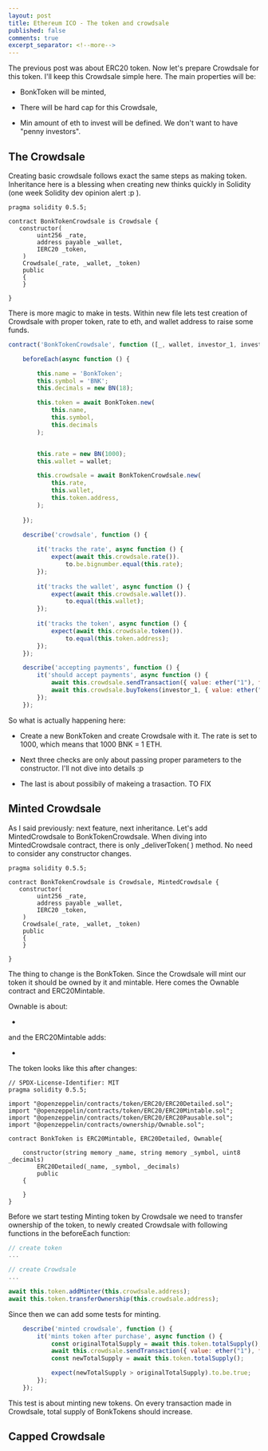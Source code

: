 ```yaml
---
layout: post
title: Ethereum ICO - The token and crowdsale
published: false
comments: true
excerpt_separator: <!--more-->
---
```


The previous post was about ERC20 token. Now let's prepare Crowdsale for this token. I'll keep this Crowdsale simple here. The main properties will be: 

* BonkToken will be minted,

* There will be hard cap for this Crowdsale,

* Min amount of eth to invest will be defined. We don't want to have "penny investors". 


## The Crowdsale 

Creating basic crowdsale follows exact the same steps as making token. Inheritance here is a blessing when creating new thinks quickly in Solidity (one week Solidity dev opinion alert :p ).

```solidity
pragma solidity 0.5.5;

contract BonkTokenCrowdsale is Crowdsale {
   constructor(
        uint256 _rate, 
        address payable _wallet, 
        IERC20 _token,
    )
    Crowdsale(_rate, _wallet, _token)
    public 
    {
    }

}

```
There is more magic to make in tests. Within new file lets test creation of Crowdsale with proper token, rate to eth, and wallet address to raise some funds. 

```js 
contract('BonkTokenCrowdsale', function ([_, wallet, investor_1, investor_2]) {

    beforeEach(async function () {

        this.name = 'BonkToken';
        this.symbol = 'BNK';
        this.decimals = new BN(18);

        this.token = await BonkToken.new(
            this.name,
            this.symbol,
            this.decimals
        );


        this.rate = new BN(1000);
        this.wallet = wallet;

        this.crowdsale = await BonkTokenCrowdsale.new(
            this.rate,
            this.wallet,
            this.token.address,
        );
        
    });

    describe('crowdsale', function () {
        
        it('tracks the rate', async function () {
            expect(await this.crowdsale.rate()).
                to.be.bignumber.equal(this.rate);
        });
        
        it('tracks the wallet', async function () {
            expect(await this.crowdsale.wallet()).
                to.equal(this.wallet);
        });
        
        it('tracks the token', async function () {
            expect(await this.crowdsale.token()).
                to.equal(this.token.address);
        });
    });

    describe('accepting payments', function () {
        it('should accept payments', async function () {
            await this.crowdsale.sendTransaction({ value: ether("1"), from: investor_1 }).should.be.fulfilled; 
            await this.crowdsale.buyTokens(investor_1, { value: ether("1"), from: investor_2 }).should.be.fulfilled;
        });
    });

``` 

So what is actually happening here: 

* Create a new BonkToken and create Crowdsale with it. The rate is set to 1000, which means that 1000 BNK = 1 ETH. 

* Next three checks are only about passing proper parameters to the constructor. I'll not dive into details :p 

* The last is about possibily of makeing a trasaction. TO FIX 

## Minted Crowdsale 

As I said previously: next feature, next inheritance. Let's add MintedCrowdsale to BonkTokenCrowdsale. When diving into MintedCrowdsale contract, there is only _deliverToken( ) method. No need to consider any constructor changes. 

```solidity
pragma solidity 0.5.5;

contract BonkTokenCrowdsale is Crowdsale, MintedCrowdsale {
   constructor(
        uint256 _rate, 
        address payable _wallet, 
        IERC20 _token,
    )
    Crowdsale(_rate, _wallet, _token)
    public 
    {
    }

}

```

The thing to change is the BonkToken. Since the Crowdsale will mint our token it should be owned by it and mintable. Here comes the Ownable contract and ERC20Mintable. 

Ownable is about: 

* 

and the ERC20Mintable adds: 

* 

The token looks like this after changes: 

```solidity 
// SPDX-License-Identifier: MIT
pragma solidity 0.5.5;

import "@openzeppelin/contracts/token/ERC20/ERC20Detailed.sol";
import "@openzeppelin/contracts/token/ERC20/ERC20Mintable.sol";
import "@openzeppelin/contracts/token/ERC20/ERC20Pausable.sol";
import "@openzeppelin/contracts/ownership/Ownable.sol";

contract BonkToken is ERC20Mintable, ERC20Detailed, Ownable{

    constructor(string memory _name, string memory _symbol, uint8 _decimals) 
        ERC20Detailed(_name, _symbol, _decimals)
        public
    {

    }
}
``` 

Before we start testing Minting token by Crowdsale we need to transfer ownership of the token, to newly created Crowdsale with following functions in the beforeEach function: 

```js
// create token 
... 

// create Crowdsale 
... 

await this.token.addMinter(this.crowdsale.address);
await this.token.transferOwnership(this.crowdsale.address);
```

Since then we can add some tests for minting. 

```js 
    describe('minted crowdsale', function () {
        it('mints token after purchase', async function () {
            const originalTotalSupply = await this.token.totalSupply();
            await this.crowdsale.sendTransaction({ value: ether("1"), from: investor_1 });
            const newTotalSupply = await this.token.totalSupply();

            expect(newTotalSupply > originalTotalSupply).to.be.true;
        });
    });

``` 
This test is about minting new tokens. On every transaction made in Crowdsale, total supply of BonkTokens should increase. 

## Capped Crowdsale 



```solidity


```
